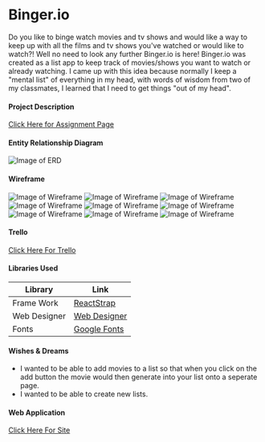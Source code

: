 # Binger.io

Do you like to binge watch movies and tv shows and would like a way to keep up with all the films and tv shows you've watched or would like to watch?! Well no need to look any further Binger.io is here! Binger.io was created as a list app to keep track of movies/shows you want to watch or already watching. I came up with this idea because normally I keep a "mental list" of everything in my head, with words of wisdom from two of my classmates, I learned that I need to get things "out of my head". 

#### Project Description

[Click Here for Assignment Page](https://git.generalassemb.ly/atl-wdi/project-03-react)

 #### Entity Relationship Diagram
![Image of ERD](client/src/Images/ERD.png)

#### Wireframe
![Image of Wireframe](client/src/Images/WireFrame1.png)
![Image of Wireframe](client/src/Images/WireFrame2.png)
![Image of Wireframe](client/src/Images/WireFrame3.png)
![Image of Wireframe](client/src/Images/WireFrame4.png)
![Image of Wireframe](client/src/Images/WireFrame5.png)
![Image of Wireframe](client/src/Images/WireFrame6.png)
![Image of Wireframe](client/src/Images/WireFrame7.png)
![Image of Wireframe](client/src/Images/WireFrame8.png)
![Image of Wireframe](client/src/Images/WireFrame9.png)

#### Trello
 [Click Here For Trello](https://trello.com/b/2gHIVhYz/bingerio)


#### Libraries Used
 | Library | Link |
| --- | --- |
| Frame Work | [ReactStrap](https://github.com/reactstrap/reactstrap) |
| Web Designer | [Web Designer](https://www.myfavouritemagazines.co.uk/design/web-designer-magazine-subscription/) |
| Fonts | [Google Fonts](https://fonts.google.com/) |

#### Wishes & Dreams

- I wanted to be able to add movies to a list so that when you click on the add button the movie would then generate into your list onto a seperate page. 
- I wanted to be able to create new lists. 

#### Web Application
[Click Here For Site](https://movie-binge.herokuapp.com/)

